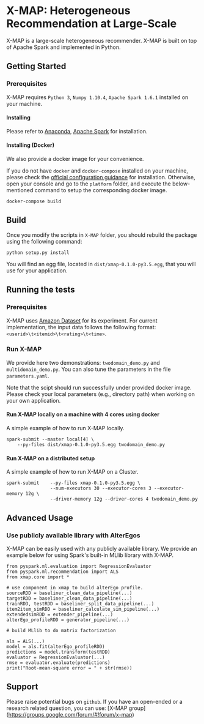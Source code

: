 # X-MAP: Heterogeneous Recommendation at Large-Scale

X-MAP is a large-scale heterogeneous recommender. X-MAP is built on top of Apache Spark and implemented in Python.


## Getting Started

### Prerequisites

X-MAP requires `Python 3`, `Numpy 1.10.4`, `Apache Spark 1.6.1` installed on your machine.

#### Installing
Please refer to
[Anaconda](https://www.continuum.io/downloads), [Apache Spark](http://spark.apache.org/) for installation.

#### Installing (Docker)
We also provide a docker image for your convenience.

If you do not have `docker` and `docker-compose` installed on your machine, please check the [official configuration guidance](https://www.docker.com/products/overview) for installation.
Otherwise, open your console and go to the `platform` folder, and execute the below-mentioned command to setup the corresponding docker image.

```
docker-compose build
```

## Build
Once you modify the scripts in `X-MAP` folder, you should rebuild the package using the following command:

```
python setup.py install
```

You will find an egg file, located in `dist/xmap-0.1.0-py3.5.egg`, that you will use for your application.

## Running the tests
### Prerequisites
X-MAP uses [Amazon Dataset](https://snap.stanford.edu/data/web-Amazon.html) for its experiment. For current implementation, the input data follows the following format:
`<userid>\t<itemid>\t<rating>\t<time>`.

### Run X-MAP
We provide here two demonstrations: `twodomain_demo.py` and `multidomain_demo.py`. You can also tune the parameters in the file `parameters.yaml`.

Note that the scipt should run successfully under provided docker image. Please check your local parameters (e.g., directory path) when working on your own application.

#### Run X-MAP locally on a machine with 4 cores using docker
A simple example of how to run X-MAP locally.

```
spark-submit --master local[4] \
    --py-files dist/xmap-0.1.0-py3.5.egg twodomain_demo.py
```

#### Run X-MAP on a distributed setup
A simple example of how to run X-MAP on a Cluster.

```
spark-submit 	--py-files xmap-0.1.0-py3.5.egg \
				--num-executors 30 --executor-cores 3 --executor-memory 12g \
				--driver-memory 12g --driver-cores 4 twodomain_demo.py
```

## Advanced Usage
### Use publicly available library with AlterEgos
X-MAP can be easily used with any publicly available library. We provide an example below for using Spark's built-in MLlib library with X-MAP.

```
from pyspark.ml.evaluation import RegressionEvaluator
from pyspark.ml.recommendation import ALS
from xmap.core import *

# use component in xmap to build alterEgo profile.
sourceRDD = baseliner_clean_data_pipeline(...)
targetRDD = baseliner_clean_data_pipeline(...)
trainRDD, testRDD = baseliner_split_data_pipeline(...)
item2item_simRDD = baseliner_calculate_sim_pipeline(...)
extendedsimRDD = extender_pipeline(...)
alterEgo_profileRDD = generator_pipeline(...)

# build MLlib to do matrix factorization

als = ALS(...)
model = als.fit(alterEgo_profileRDD)
predictions = model.transform(testRDD)
evaluator = RegressionEvaluator(...)
rmse = evaluator.evaluate(predictions)
print("Root-mean-square error = " + str(rmse))
```
## Support
Please raise potential bugs on `github`. If you have an open-ended or a research related question, you can use: [X-MAP group] (https://groups.google.com/forum/#!forum/x-map)
